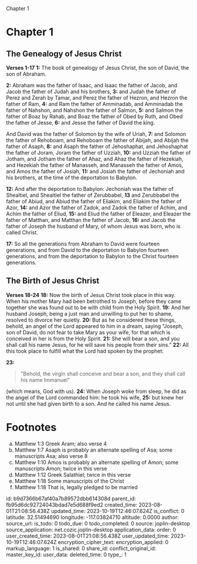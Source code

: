 Chapter 1

# Chapter 1
## The Genealogy of Jesus Christ
**Verses 1-17**
**1:** The book of genealogy of Jesus Christ, the son of David, the son of Abraham.

**2:** Abraham was the father of Isaac, and Isaac the father of Jacob, and Jacob the father of Judah and his brothers,
**3:** and Judah the father of Perez and Zerah by Tamar, and Perez the father of Hezron, and Hezron the father of Ram,
**4:** and Ram the father of Amminadab, and Amminadab the father of Nahshon, and Nahshon the father of Salmon,
**5:** and Salmon the father of Boaz by Rahab, and Boaz the father of Obed by Ruth, and Obed the father of Jesse,
**6:** and Jesse the father of David the king.

And David was the father of Solomon by the wife of Uriah,
**7:** and Solomon the father of Rehoboam, and  Rehoboam the father of Abijah, and Abijah the father of Asaph,
**8:** and Asaph the father of Jehoshaphat, and Jehoshaphat the father of Joram, Joram the father of Uzziah,
**10:** and Uzziah the father of Jotham, and Jotham the father of Ahaz, and Ahaz the father of Hezekiah, and Hezekiah the father of Manasseh, and Manasseh the father of Amos, and Amos the father of Josiah,
**11:** and Josiah the father of Jechoniah and his brothers, at the time of the deportation to Babylon.

**12:** And after the deportation to Babylon: Jechoniah was the father of Shealtiel, and Shealtiel the father of Zerubbabel,
**13** and Zerubbabel the father of Abiud, and Abiud the father of Eliakim, and Eliakim the father of Azor,
**14:** and Azor the father of Zadok, and Zadok the father of Achim, and Achim the father of Eliud,
**15:** and Eliud the father of Eleazer, and Eleazer the father of Matthan, and Matthan the father of Jacob,
**16:** and Jacob the father of Joseph the husband of Mary, of whom Jesus was born, who is called Christ.

**17:** So all the generations from Abraham to David were fourteen generations, and from David to the deportation to Babylon fourteen generations, and from the deportation to Babylon to the Christ fourteen generations.

## The Birth of Jesus Christ
**Verses 18-24**
**18:** Now the birth of Jesus Christ took place in this way. When his mother Mary had been betrothed to Joseph, before they came together she was found out to be with child from the Holy Spirit.
**19:** And her husband Joseph, being a just man and unwilling to put her to shame, resolved to divorce her quietly.
**20:** But as he considered these things, behold, an angel of the Lord appeared to him in a dream, saying "Joseph, son of David, do not fear to take Mary as your wife, for that which is conceived in her is from the Holy Spirit.
**21:** She will bear a son, and you shall call his name Jesus, for he will save his people from their sins."
**22:** All this took place to fulfill what the Lord had spoken by the prophet:

**23:**
> "Behold, the virgin shall conceive and bear a son,
> and they shall call his name Immanuel"

(which means, God with us).
**24:** When Joseph woke from sleep, he did as the angel of the Lord commanded him: he took his wife,
**25:** but knew her not until she had given birth to a son. And he called his name Jesus.

# Footnotes

<ol type='a'>
	<li>Matthew 1:3 Greek Aram; also verse 4</li>
	<li>Matthew 1:7 Asaph is probably an alternate spelling of Asa; some manuscripts Asa; also verse 8</li>
	<li>Matthew 1:10 Amos is probably an alternate spelling of Amon; some manuscripts Amon; twice in this verse</li>
	<li>Matthew 1:12 Greek Salathiel; twice in this verse</li>
	<li>Matthew 1:18 Some manuscripts of the Christ</li>
	<li>Matthew 1:18 That is, legally pledged to be married</li>
</ol>


id: b9d7366b67af40a7b89572dbb614308d
parent_id: fb95d6dc92724043bdad7e5d688f9ed2
created_time: 2023-08-01T21:08:56.438Z
updated_time: 2023-10-19T12:46:07.624Z
is_conflict: 0
latitude: 32.51494690
longitude: -117.03824710
altitude: 0.0000
author: 
source_url: 
is_todo: 0
todo_due: 0
todo_completed: 0
source: joplin-desktop
source_application: net.cozic.joplin-desktop
application_data: 
order: 0
user_created_time: 2023-08-01T21:08:56.438Z
user_updated_time: 2023-10-19T12:46:07.624Z
encryption_cipher_text: 
encryption_applied: 0
markup_language: 1
is_shared: 0
share_id: 
conflict_original_id: 
master_key_id: 
user_data: 
deleted_time: 0
type_: 1